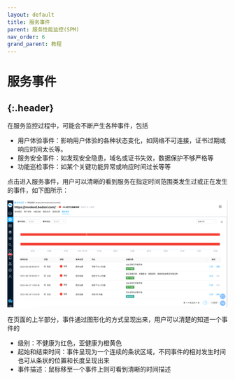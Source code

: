 ```yaml
---
layout: default
title: 服务事件
parent: 服务性能监控(SPM)
nav_order: 6
grand_parent: 教程
---
```

# 服务事件
{:.header}
---

在服务监控过程中，可能会不断产生各种事件，包括
- 用户体验事件：影响用户体验的各种状态变化，如网络不可连接，证书过期或响应时间太长等。
- 服务安全事件：如发现安全隐患，域名或证书失效，数据保护不够严格等
- 功能巡检事件：如某个关键功能异常或响应时间过长等等

点击进入服务事件，用户可以清晰的看到服务在指定时间范围类发生过或正在发生的事件，如下图所示：

![spm-events.png](/assets/images/tutorial/spm/spm-events.png)

在页面的上半部分，事件通过图形化的方式呈现出来，用户可以清楚的知道一个事件的
- 级别：不健康为红色，亚健康为橙黄色
- 起始和结束时间：事件呈现为一个连续的条状区域，不同事件的相对发生时间也可从条状的位置和长度呈现出来
- 事件描述：鼠标移至一个事件上则可看到清晰的时间描述

